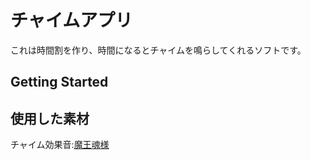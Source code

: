 # チャイムアプリ
これは時間割を作り、時間になるとチャイムを鳴らしてくれるソフトです。   


## Getting Started

## 使用した素材
チャイム効果音:[魔王魂様](https://maou.audio)

